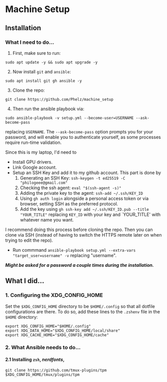 # Machine Setup

## Installation

### What I need to do...

1. First, make sure to run:
```
sudo apt update -y && sudo apt upgrade -y
```
2. Now install `git` and `ansible`:
```
sudo apt install git gh ansible -y
```
3. Clone the repo:
```
git clone https://github.com/Phelz/machine_setup
```
4. Then run the ansible playbook via:
```
sudo ansible-playbook -v setup.yml --become-user=USERNAME --ask-become-pass
```
replacing `USERNAME`. The `--ask-become-pass` option prompts you for your password, and will enable you to authenticate yourself, as some processes require run-time validation.

Since this is my laptop, I'd need to
- Install GPU drivers.
- Link Google account.
- Setup an SSH Key and add it to my github account. This part is done by
    1. Generating an SSH Key: `ssh-keygen -t ed25519 -C "philogeee@gmail.com"`
    2. Checking the ssh agent: `eval "$(ssh-agent -s)"`
    3. Adding the private key to the agent: `ssh-add ~/.ssh/KEY_ID`
    4. Using `gh auth login` alongside a personal access token or via browser, setting SSH as the preferred protocol.
    5. Add the key using `gh ssh-key add ~/.ssh/KEY_ID.pub --title "YOUR_TITLE"`
   replacing `KEY_ID` with your key and `YOUR_TITLE' with whatever name you want.

I recommend doing this process before cloning the repo. Then you can clone via SSH (instead of having to switch the HTTPS remote later on when trying to edit the repo).

- Run commmand `ansible-playbook setup.yml --extra-vars "target_user=username" -v` replacing "username". 

***Might be asked for a password a couple times during the installation.***

## What I did...



###  1. Configuring the XDG_CONFIG_HOME

Set the `$XDG_CONFIG_HOME` directory to be `$HOME/.config` so that all dotfile configurations are there. To do so, add these lines to the `.zshenv` file in the `$HOME` directory:

```
export XDG_CONFIG_HOME="$HOME/.config"
export XDG_DATA_HOME="$XDG_CONFIG_HOME/local/share"
export XDG_CACHE_HOME="$XDG_CONFIG_HOME/cache"
```

### 2. What Ansible needs to do...

#### 2.1 Installing `zsh`, *nerdfonts*, 

`git clone https://github.com/tmux-plugins/tpm $XDG_CONFIG_HOME/tmux/plugins/tpm`



